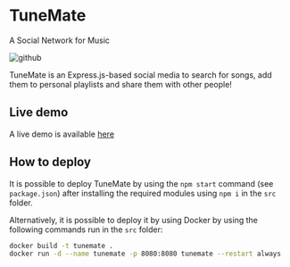 # TuneMate
A Social Network for Music

![github](https://github.com/tiz314/TuneMate/assets/63679072/0961b6f3-9e63-4040-953b-a2f046f3527f)

TuneMate is an Express.js-based social media to search for songs, add them to personal playlists and share them with other people!

## Live demo

A live demo is available [here](https://tunemate.tiz314.it)

## How to deploy
It is possible to deploy TuneMate by using the `npm start` command (see `package.json`) after installing the required modules using `npm i` in the `src` folder. 

Alternatively, it is possible to deploy it by using Docker by using the following commands run in the `src` folder:
```sh
docker build -t tunemate .
docker run -d --name tunemate -p 8080:8080 tunemate --restart always
```

